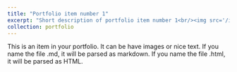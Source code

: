 ```yaml
---
title: "Portfolio item number 1"
excerpt: "Short description of portfolio item number 1<br/><img src='/images/portrait.jpg'>"
collection: portfolio
---
```


This is an item in your portfolio. It can be have images or nice text. If you name the file .md, it will be parsed as markdown. If you name the file .html, it will be parsed as HTML. 

